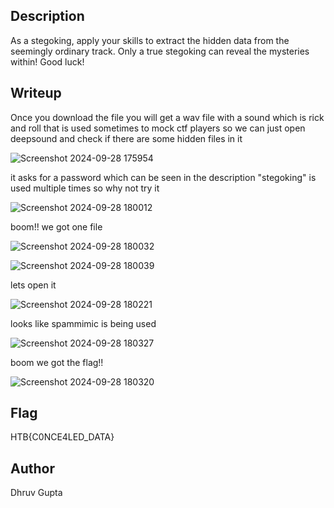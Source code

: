 

## Description
As a stegoking, apply your skills to extract the hidden data from the seemingly ordinary track. Only a true stegoking can reveal the mysteries within! Good luck!

## Writeup

Once you download the file you will get a wav file with a sound which is rick and roll that is used sometimes to mock ctf players
so we can just open deepsound and check if there are some hidden files in it

![Screenshot 2024-09-28 175954](https://github.com/user-attachments/assets/f05e4089-3ac4-4549-a686-9e3bb8bc0e3f)

it asks for a password which can be seen in the description "stegoking" is used multiple times so why not try it

![Screenshot 2024-09-28 180012](https://github.com/user-attachments/assets/fc062512-36f0-476d-954e-5d929fc54bd0)

boom!! we got one file

![Screenshot 2024-09-28 180032](https://github.com/user-attachments/assets/c347998e-22a4-4435-aee4-8cf7be88b48b)

![Screenshot 2024-09-28 180039](https://github.com/user-attachments/assets/15e3490e-44f3-4fbf-b610-d4e5114f2620)

lets open it

![Screenshot 2024-09-28 180221](https://github.com/user-attachments/assets/86ec2493-6f03-4b9c-ba2b-6735460df436)

looks like spammimic is being used

![Screenshot 2024-09-28 180327](https://github.com/user-attachments/assets/047dc56b-7729-47b2-96a1-087e32d91f5b)

boom we got the flag!!

![Screenshot 2024-09-28 180320](https://github.com/user-attachments/assets/0f8f8643-2c15-4096-9af7-83985bbbd218)


## Flag
HTB{C0NCE4LED_DATA}

## Author
Dhruv Gupta


